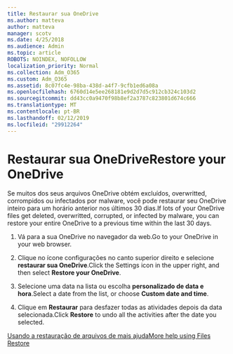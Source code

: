 ```yaml
---
title: Restaurar sua OneDrive
ms.author: matteva
author: matteva
manager: scotv
ms.date: 4/25/2018
ms.audience: Admin
ms.topic: article
ROBOTS: NOINDEX, NOFOLLOW
localization_priority: Normal
ms.collection: Adm_O365
ms.custom: Adm_O365
ms.assetid: 8c07fc4e-98ba-438d-a4f7-9cfb1ed6a08a
ms.openlocfilehash: 6760d14e5ee268181e9d2d7d5c912cb324c103d2
ms.sourcegitcommit: dd43cc0a9470f98b8ef2a3787c823801d674c666
ms.translationtype: MT
ms.contentlocale: pt-BR
ms.lasthandoff: 02/12/2019
ms.locfileid: "29912264"
---
```

# <a name="restore-your-onedrive"></a><span data-ttu-id="0467e-102">Restaurar sua OneDrive</span><span class="sxs-lookup"><span data-stu-id="0467e-102">Restore your OneDrive</span></span>

<span data-ttu-id="0467e-103">Se muitos dos seus arquivos OneDrive obtém excluídos, overwritted, corrompidos ou infectados por malware, você pode restaurar seu OneDrive inteiro para um horário anterior nos últimos 30 dias.</span><span class="sxs-lookup"><span data-stu-id="0467e-103">If lots of your OneDrive files get deleted, overwritted, corrupted, or infected by malware, you can restore your entire OneDrive to a previous time within the last 30 days.</span></span>
  
1. <span data-ttu-id="0467e-104">Vá para a sua OneDrive no navegador da web.</span><span class="sxs-lookup"><span data-stu-id="0467e-104">Go to your OneDrive in your web browser.</span></span>
    
2. <span data-ttu-id="0467e-105">Clique no ícone configurações no canto superior direito e selecione **restaurar sua OneDrive**.</span><span class="sxs-lookup"><span data-stu-id="0467e-105">Click the Settings icon in the upper right, and then select **Restore your OneDrive**.</span></span>
    
3. <span data-ttu-id="0467e-106">Selecione uma data na lista ou escolha **personalizado de data e hora**.</span><span class="sxs-lookup"><span data-stu-id="0467e-106">Select a date from the list, or choose **Custom date and time**.</span></span>
    
4. <span data-ttu-id="0467e-107">Clique em **Restaurar** para desfazer todas as atividades depois da data selecionada.</span><span class="sxs-lookup"><span data-stu-id="0467e-107">Click **Restore** to undo all the activities after the date you selected.</span></span> 
    
[<span data-ttu-id="0467e-108">Usando a restauração de arquivos de mais ajuda</span><span class="sxs-lookup"><span data-stu-id="0467e-108">More help using Files Restore</span></span>](https://go.microsoft.com/fwlink/?linkid=872874)
  

